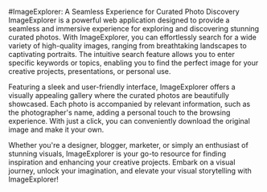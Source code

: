 #ImageExplorer: A Seamless Experience for Curated Photo Discovery
ImageExplorer is a powerful web application designed to provide a seamless and immersive experience for exploring and discovering stunning curated photos. With ImageExplorer, you can effortlessly search for a wide variety of high-quality images, ranging from breathtaking landscapes to captivating portraits. The intuitive search feature allows you to enter specific keywords or topics, enabling you to find the perfect image for your creative projects, presentations, or personal use.

Featuring a sleek and user-friendly interface, ImageExplorer offers a visually appealing gallery where the curated photos are beautifully showcased. Each photo is accompanied by relevant information, such as the photographer's name, adding a personal touch to the browsing experience. With just a click, you can conveniently download the original image and make it your own.

Whether you're a designer, blogger, marketer, or simply an enthusiast of stunning visuals, ImageExplorer is your go-to resource for finding inspiration and enhancing your creative projects. Embark on a visual journey, unlock your imagination, and elevate your visual storytelling with ImageExplorer!
